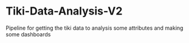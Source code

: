 # Tiki-Data-Analysis-V2
Pipeline for getting the tiki data to analysis some attributes and making some dashboards
